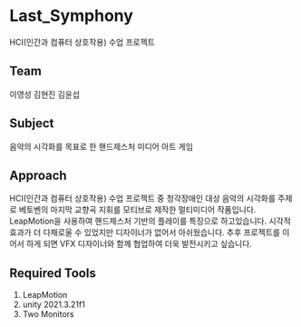 # Last_Symphony 

HCI(인간과 컴퓨터 상호작용) 수업 프로젝트

## Team 

이영성
김현진
김윤섭

## Subject

음악의 시각화를 목표로 한 핸드제스처 미디어 아트 게임 

## Approach 

HCI(인간과 컴퓨터 상호작용) 수업 프로젝트 중 청각장애인 대상 음악의 시각화를 주제로 베토벤의 마지막 교향곡 지휘를 모티브로 제작한 멀티미디어 작품입니다. 
LeapMotion을 사용하여 핸드제스처 기반의 플레이를 특징으로 하고있습니다. 
시각적 효과가 더 다채로울 수 있었지만 디자이너가 없어서 아쉬웠습니다. 
추후 프로젝트를 이어서 하게 되면 VFX 디자이너와 함께 협업하여 더욱 발전시키고 싶습니다.

## Required Tools 
1. LeapMotion
2. unity 2021.3.21f1
3. Two Monitors
